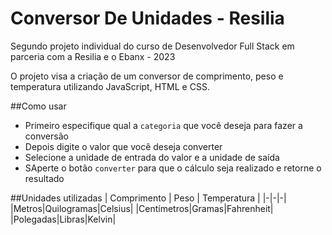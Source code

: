 # Conversor De Unidades - Resilia
Segundo projeto individual do curso de Desenvolvedor Full Stack em parceria com a Resilia e o Ebanx - 2023 

<p> O projeto visa a criação de um conversor de comprimento, peso e temperatura utilizando JavaScript, HTML e CSS. </p>

##Como usar
- Primeiro especifique qual a `categoria` que você deseja para fazer a conversão
- Depois digite o valor que você deseja converter
- Selecione a unidade de entrada do valor e a unidade de saída
- SAperte o botão `converter` para que o cálculo seja realizado e retorne o resultado

##Unidades utilizadas 
| Comprimento | Peso | Temperatura |
|-|-|-|
|Metros|Quilogramas|Celsius|
|Centímetros|Gramas|Fahrenheit|
|Polegadas|Libras|Kelvin|


